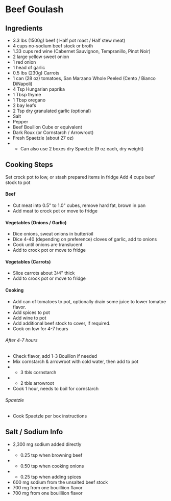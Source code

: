 # Beef Goulash

## Ingredients
- 3.3 lbs (1500g) beef ( Half pot roast / Half stew meat)
- 4 cups no-sodium beef stock or broth
- 1.33 cups red wine (Cabernet Sauvignon, Tempranillo, Pinot Noir)
- 2 large yellow sweet onion
- 1 red onion
- 1 head of garlic
- 0.5 lbs (230g) Carrots
- 1 can (28 oz) tomatoes, San Marzano Whole Peeled (Cento / Bianco DiNapoli) 
- 4 Tsp Hungarian paprika
- 1 Tbsp thyme
- 1 Tbsp oregano
- 2 bay leafs
- 2 Tsp dry granulated garlic (optional)
- Salt
- Pepper
- Beef Bouillon Cube or equivalent
- Dark Roux (or Cornstarch / Arrowroot)
- Fresh Spaetzle (about 27 oz)
- - Can also use 2 boxes dry Spaetzle (9 oz each, dry weight)

## Cooking Steps
Set crock pot to low, or stash prepared items in fridge
Add 4 cups beef stock to pot


#### Beef
- Cut meat into 0.5" to 1.0" cubes, remove hard fat, brown in pan
- Add meat to crock pot or move to fridge

#### Vegetables (Onions / Garlic)
- Dice onions, sweat onions in butter/oil
- Dice 4-40 (depending on preference) cloves of garlic, add to onions
- Cook until onions are translucent
- Add to crock pot or move to fridge

#### Vegetables (Carrots)
- Slice carrots about 3/4" thick
- Add to crock pot or move to fridge

#### Cooking
- Add can of tomatoes to pot, optionally drain some juice to lower tomatoe flavor.
- Add spices to pot
- Add wine to pot
- Add additional beef stock to cover, if required.
- Cook on low for 4-7 hours

###### After 4-7 hours
- Check flavor, add 1-3 Bouillon if needed
- Mix cornstarch & arrowroot with cold water, then add to pot 
- - 3 tbls cornstarch
- - 2 tbls arrowroot
- Cook 1 hour, needs to boil for cornstarch

###### Spaetzle
- Cook Spaetzle per box instructions

## Salt / Sodium Info
- 2,300 mg sodium added directly
- - 0.25 tsp when browning beef
- - 0.50 tsp when cooking onions
- - 0.25 tsp when adding spices
- 600 mg sodium from the unsalted beef stock
- 700 mg from one bouilliion flavor
- 700 mg from one bouilliion flavor



